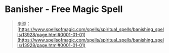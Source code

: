<!--yml
category: 未分类
date: 2024-06-12 18:52:38
-->

# Banisher - Free Magic Spell

> 来源：[https://www.spellsofmagic.com/spells/spiritual_spells/banishing_spells/13928/page.html#0001-01-01](https://www.spellsofmagic.com/spells/spiritual_spells/banishing_spells/13928/page.html#0001-01-01)